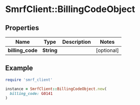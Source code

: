 # SmrfClient::BillingCodeObject

## Properties

| Name | Type | Description | Notes |
| ---- | ---- | ----------- | ----- |
| **billing_code** | **String** |  | [optional] |

## Example

```ruby
require 'smrf_client'

instance = SmrfClient::BillingCodeObject.new(
  billing_code: G0141
)
```

